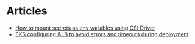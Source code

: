 # Articles
- [How to mount secrets as env variables using CSI Driver](http://vettom.github.io/blog/2024/04/02/eks-secrets-as-env-variable-with-csi-driver/)
- [EKS configuring ALB to avoid errors and timeouts during deployment](https://vettom.github.io/blog/2024/03/28/eks-avoid-errors-and-timeout-during-deployment-alb/)